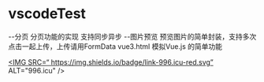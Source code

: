 # vscodeTest
--分页  分页功能的实现  支持同步异步
--图片预览  预览图片的简单封装，支持多次点击一起上传，上传请用FormData
vue3.html  模拟Vue.js 的简单功能

<a HREF="https://996.icu" > <IMG  SRC=“ https://img.shields.io/badge/link-996.icu-red.svg”  ALT="996.icu" /></a>
